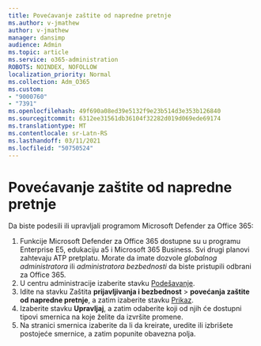 ```yaml
---
title: Povećavanje zaštite od napredne pretnje
ms.author: v-jmathew
author: v-jmathew
manager: dansimp
audience: Admin
ms.topic: article
ms.service: o365-administration
ROBOTS: NOINDEX, NOFOLLOW
localization_priority: Normal
ms.collection: Adm_O365
ms.custom:
- "9000760"
- "7391"
ms.openlocfilehash: 49f690a08ed39e5132f9e23b514d3e353b126840
ms.sourcegitcommit: 6312ee31561db36104f32282d019d069ede69174
ms.translationtype: MT
ms.contentlocale: sr-Latn-RS
ms.lasthandoff: 03/11/2021
ms.locfileid: "50750524"
---
```

# <a name="increase-protection-from-advanced-threats"></a>Povećavanje zaštite od napredne pretnje

Da biste podesili ili upravljali programom Microsoft Defender za Office 365:

1. Funkcije Microsoft Defender za Office 365 dostupne su u programu Enterprise E5, edukaciju a5 i Microsoft 365 Business. Svi drugi planovi zahtevaju ATP pretplatu. Morate da imate dozvole *globalnog administratora* ili *administratora bezbednosti* da biste pristupili odbrani za Office 365.
2. U centru administracije izaberite stavku [Podešavanje](https://go.microsoft.com/fwlink/p/?linkid=2075721).
3. Idite na stavku Zaštita **prijavljivanja i bezbednost**  >  **povećanja zaštite od napredne pretnje**, a zatim izaberite stavku [Prikaz](https://go.microsoft.com/fwlink/?linkid=2109302).
4. Izaberite stavku **Upravljaj**, a zatim odaberite koji od njih će dostupni tipovi smernica na koje želite da izvršite promene.
5. Na stranici smernica izaberite da li da kreirate, uredite ili izbrišete postojeće smernice, a zatim popunite obavezna polja.
